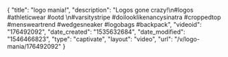 {
    "title": "logo mania!",
    "description": "Logos gone crazy!\n#logos #athleticwear #ootd  \n#varsitystripe #doilooklikenancysinatra #croppedtop #mensweartrend  #wedgesneaker #logobags #backpack",
    "videoid": "176492092",
    "date_created": "1535632684",
    "date_modified": "1546466823",
    "type": "captivate",
    "layout": "video",
    "url": "\/v\/logo-mania\/176492092"
}